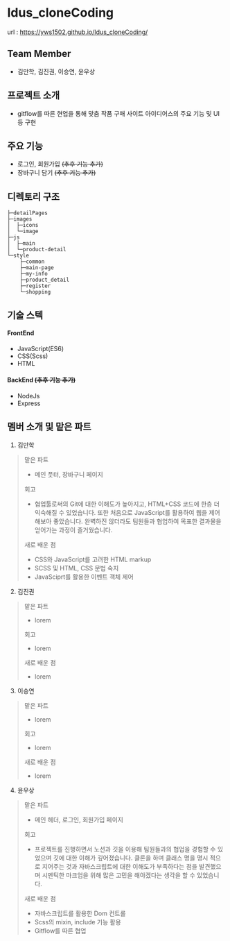 # Idus_cloneCoding
url : https://yws1502.github.io/Idus_cloneCoding/



## Team Member
- 김만학, 김진권, 이승연, 윤우상



## 프로젝트 소개
- gitflow를 따른 현업을 통해 맞춤 작품 구매 사이트 아이디어스의 주요 기능 및 UI 등 구현



## 주요 기능
- 로그인, 회원가입 ~~(추후 기능 추가)~~
- 장바구니 담기 ~~(추후 기능 추가)~~

## 디렉토리 구조
```
├─detailPages
├─images
│  ├─icons
│  └─image
├─js
│  ├─main
│  └─product-detail
└─style
    ├─common
    ├─main-page
    ├─my-info
    ├─product_detail
    ├─register
    └─shopping
```
## 기술 스텍
#### FrontEnd
- JavaScript(ES6)
- CSS(Scss)
- HTML

#### BackEnd ~~(추후 기능 추가)~~
- NodeJs
- Express



## 멤버 소개 및 맡은 파트

1. 김만학

> 맡은 파트
> - 메인 풋터, 장바구니 페이지
>
> 회고
> - 협업툴로써의 Git에 대한 이해도가 높아지고, HTML+CSS 코드에 한층 더 익숙해질 수 있었습니다. 또한 처음으로 JavaScript를 활용하여 웹을 제어해보아 좋았습니다. 완벽하진 않더라도 팀원들과 협업하여 목표한 결과물을 얻어가는 과정이 즐거웠습니다. 
> 
> 새로 배운 점
> - CSS와 JavaScript를 고려한 HTML markup
> - SCSS 및 HTML, CSS 문법 숙지 
> - JavaSciprt를 활용한 이벤트 객체 제어

2. 김진권

> 맡은 파트
> - lorem
>
> 회고
> - lorem
> 
> 새로 배운 점
> - lorem

3. 이승연

> 맡은 파트
> - lorem
>
> 회고
> - lorem
> 
> 새로 배운 점
> - lorem

4. 윤우상

> 맡은 파트
> - 메인 헤더, 로그인, 회원가입 페이지
>
> 회고
> - 프로젝트를 진행하면서 노션과 깃을 이용해 팀원들과의 협업을 경험할 수 있었으며 깃에 대한 이해가 깊어졌습니다. 클론을 하며 클래스 명을 명시 적으로 지어주는 것과 자바스크립트에 대한 이해도가 부족하다는 점을 발견했으며 시멘틱한 마크업을 위해 많은 고민을 해야겠다는 생각을 할 수 있었습니다.
> 
> 새로 배운 점
> - 자바스크립트를 활용한 Dom 컨트롤
> - Scss의 mixin, include 기능 활용
> - Gitflow를 따른 협업
